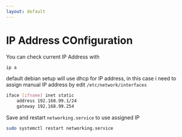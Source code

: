 ```yaml
---
layout: default
---
```

# IP Address COnfiguration

You can check current IP Address with

```sh
ip a
```

default debian setup will use dhcp for IP address, in this case i need to assign manual IP address by edit `/etc/network/interfaces`

```sh
iface [ifname] inet static
    address 192.168.99.1/24
    gateway 192.168.99.254
```

Save and restart `networking.service` to use assigned IP

```sh
sudo systemctl restart networking.service
```
